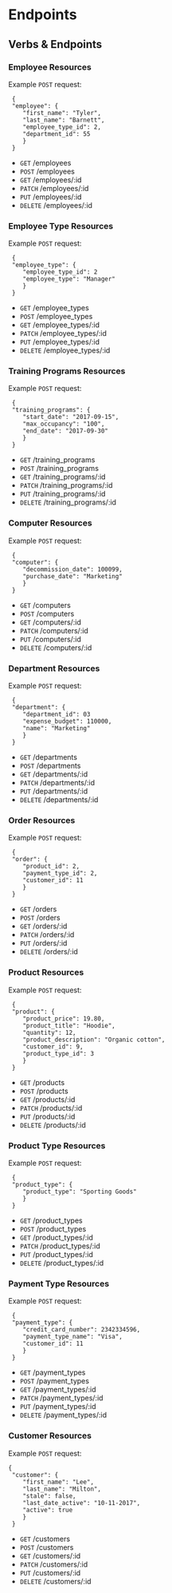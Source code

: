 # Endpoints

## Verbs & Endpoints                    

### Employee Resources
Example ```POST``` request:
```
 {
 "employee": {
    "first_name": "Tyler",
    "last_name": "Barnett",
    "employee_type_id": 2,
    "department_id": 55
	}
 }
```
* ```GET```    /employees             
* ```POST```   /employees              
* ```GET```    /employees/:id        
* ```PATCH```  /employees/:id        
* ```PUT```    /employees/:id         
* ```DELETE``` /employees/:id

### Employee Type Resources
Example ```POST``` request:
``` 
 {
 "employee_type": {
    "employee_type_id": 2
    "employee_type": "Manager"
	}
 }
```
* ```GET```    /employee_types        
* ```POST```   /employee_types         
* ```GET```    /employee_types/:id     
* ```PATCH```  /employee_types/:id     
* ```PUT```    /employee_types/:id     
* ```DELETE``` /employee_types/:id

### Training Programs Resources
Example ```POST``` request:
```
 {
 "training_programs": {
    "start_date": "2017-09-15",
    "max_occupancy": "100",
    "end_date": "2017-09-30"
	}
 }
```
* ```GET```    /training_programs      
* ```POST```   /training_programs      
* ```GET```    /training_programs/:id  
* ```PATCH```  /training_programs/:id  
* ```PUT```    /training_programs/:id 
* ```DELETE``` /training_programs/:id

### Computer Resources
Example ```POST``` request:
```
 {
 "computer": {
    "decommission_date": 100099,
    "purchase_date": "Marketing"
	}
 }
```
* ```GET```    /computers              
* ```POST```   /computers            
* ```GET```    /computers/:id        
* ```PATCH```  /computers/:id       
* ```PUT```    /computers/:id        
* ```DELETE``` /computers/:id

### Department Resources
Example ```POST``` request:
```
 {
 "department": {
    "department_id": 03
    "expense_budget": 110000,
    "name": "Marketing"
	}
 }
```
* ```GET```    /departments          
* ```POST```   /departments          
* ```GET```    /departments/:id     
* ```PATCH```  /departments/:id     
* ```PUT```    /departments/:id     
* ```DELETE``` /departments/:id

### Order Resources
Example ```POST``` request:
```
 {
 "order": {
    "product_id": 2,
    "payment_type_id": 2,
    "customer_id": 11
	}
 }
```
* ```GET```    /orders              
* ```POST```   /orders              
* ```GET```    /orders/:id           
* ```PATCH```  /orders/:id           
* ```PUT```    /orders/:id         
* ```DELETE``` /orders/:id

### Product Resources
Example ```POST``` request:
```
 {
 "product": {
    "product_price": 19.80,
    "product_title": "Hoodie",
    "quantity": 12,
    "product_description": "Organic cotton",
    "customer_id": 9,
    "product_type_id": 3
	}
 }
```
* ```GET```    /products             
* ```POST```   /products             
* ```GET```    /products/:id          
* ```PATCH```  /products/:id          
* ```PUT```    /products/:id          
* ```DELETE``` /products/:id

### Product Type Resources
Example ```POST``` request:
```
 {
 "product_type": {
    "product_type": "Sporting Goods"
	}
 }
```
* ```GET```    /product_types        
* ```POST```   /product_types         
* ```GET```    /product_types/:id  
* ```PATCH```  /product_types/:id     
* ```PUT```    /product_types/:id    
* ```DELETE``` /product_types/:id

### Payment Type Resources
Example ```POST``` request:
```
 {
 "payment_type": {
    "credit_card_number": 2342334596,
    "payment_type_name": "Visa",
    "customer_id": 11
	}
 }
```
* ```GET```    /payment_types        
* ```POST```   /payment_types        
* ```GET```    /payment_types/:id    
* ```PATCH```  /payment_types/:id     
* ```PUT```    /payment_types/:id    
* ```DELETE``` /payment_types/:id

### Customer Resources
Example ```POST``` request:
``` 
{
 "customer": {
    "first_name": "Lee",
    "last_name": "Milton",
    "stale": false,
    "last_date_active": "10-11-2017",
    "active": true
    }
 } 
 ```
* ```GET```    /customers            
* ```POST```   /customers           
* ```GET```    /customers/:id        
* ```PATCH```  /customers/:id         
* ```PUT```    /customers/:id       
* ```DELETE``` /customers/:id        
